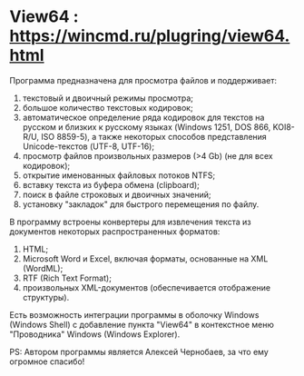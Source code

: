 # View64 : https://wincmd.ru/plugring/view64.html

Программа предназначена для просмотра файлов и поддерживает:

1) текстовый и двоичный режимы просмотра;
2) большое количество текстовых кодировок;
3) автоматическое определение ряда кодировок для текстов на русском и близких к русскому языках (Windows 1251, DOS 866, KOI8-R/U, ISO 8859-5), а также некоторых способов представления Unicode-текстов (UTF-8, UTF-16);
3) просмотр файлов произвольных размеров (>4 Gb) (не для всех кодировок);
4) открытие именованных файловых потоков NTFS;
5) вставку текста из буфера обмена (clipboard);
6) поиск в файле строковых и двоичных значений;
7) установку "закладок" для быстрого перемещения по файлу.

В программу встроены конвертеры для извлечения текста из документов некоторых распространенных форматов:

1) HTML;
2) Microsoft Word и Excel, включая форматы, основанные на XML (WordML);
3) RTF (Rich Text Format);
4) произвольных XML-документов (обеспечивается отображение структуры).

Есть возможность интеграции программы в оболочку Windows (Windows Shell) с добавление пункта "View64" в контекстное меню "Проводника" Windows (Windows Explorer).

PS: Автором программы является Алексей Чернобаев, за что ему огромное спасибо!
